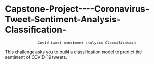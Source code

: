 # Capstone-Project----Coronavirus-Tweet-Sentiment-Analysis-Classification-
                   Covid-tweet-sentiment-analysis-Classification

This challenge asks you to build a classification model to predict the sentiment of COVID-19 tweets.
